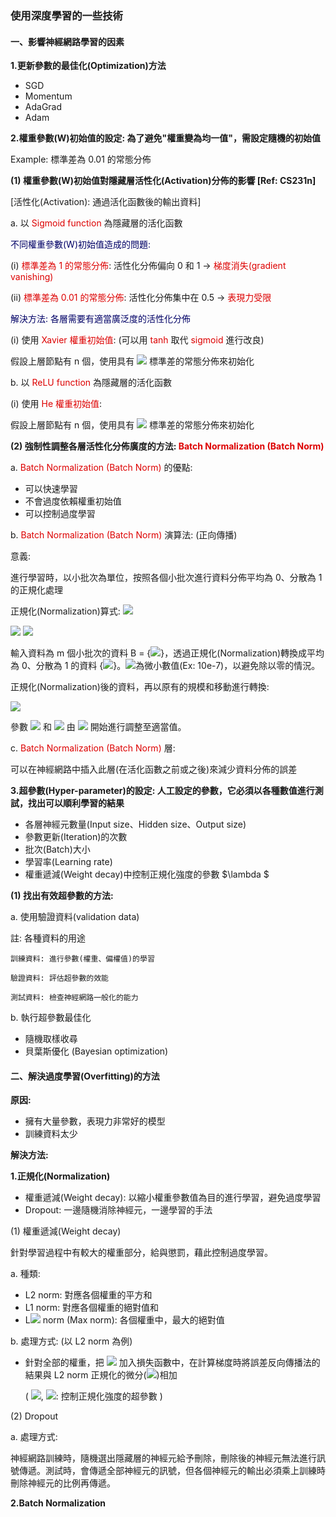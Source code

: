 ### 使用深度學習的一些技術
#### 一、影響神經網路學習的因素
**1.更新參數的最佳化(Optimization)方法**
 - SGD
 - Momentum
 - AdaGrad
 - Adam

**2.權重參數(W)初始值的設定: 為了避免"權重變為均一值"，需設定隨機的初始值**
 
Example: 標準差為 0.01 的常態分佈

**(1) 權重參數(W)初始值對隱藏層活性化(Activation)分佈的影響 [Ref: CS231n]**

[活性化(Activation): 通過活化函數後的輸出資料]
 
a. 以 <font color="#dd0000">Sigmoid function</font> 為隱藏層的活化函數

<font color="#000066">不同權重參數(W)初始值造成的問題:</font><br /> 

(i) <font color="#dd0000">標準差為 1 的常態分佈</font>: 活性化分佈偏向 0 和 1 -> <font color="#dd0000">梯度消失(gradient vanishing)</font><br /> 

(ii) <font color="#dd0000">標準差為 0.01 的常態分佈</font>: 活性化分佈集中在 0.5 -> <font color="#dd0000">表現力受限</font><br /> 

<font color="#000066">解決方法: 各層需要有適當廣泛度的活性化分佈</font><br /> 

(i) 使用 <font color="#dd0000">Xavier 權重初始值</font>: (可以用 <font color="#dd0000">tanh</font> 取代 <font color="#dd0000">sigmoid</font> 進行改良)

假設上層節點有 n 個，使用具有 <img src="http://chart.googleapis.com/chart?cht=tx&chl= \frac{1}{\sqrt{n}}" style="border:none;">
 標準差的常態分佈來初始化
    
b. 以 <font color="#dd0000">ReLU function</font> 為隱藏層的活化函數

(i) 使用 <font color="#dd0000">He 權重初始值</font>:

假設上層節點有 n 個，使用具有 <img src="http://chart.googleapis.com/chart?cht=tx&chl= \sqrt{\frac{2}{n}}" style="border:none;"> 標準差的常態分佈來初始化

**(2) 強制性調整各層活性化分佈廣度的方法: <font color="#dd0000">Batch Normalization (Batch Norm)</font>**

a. <font color="#dd0000">Batch Normalization (Batch Norm) </font>的優點:
 - 可以快速學習
 - 不會過度依賴權重初始值
 - 可以控制過度學習

b. <font color="#dd0000">Batch Normalization (Batch Norm) </font>演算法: (正向傳播)

意義: 
 
   進行學習時，以小批次為單位，按照各個小批次進行資料分佈平均為 0、分散為 1 的正規化處理

正規化(Normalization)算式:
<img src="http://chart.googleapis.com/chart?cht= \mu _{B} \leftarrow \frac{1}{m}\sum_{i=1}^{m}x_{i}" style="border:none;">

<img src="http://chart.googleapis.com/chart?cht= \sigma  _{B}^{2} \leftarrow \frac{1}{m}\sum_{i=1}^{m}\left ( x_{i}-\mu _{B} \right )^{2}" style="border:none;">

<img src="http://chart.googleapis.com/chart?cht= \leftarrow \frac{x_{i}-\mu _{B}}{\sqrt{\sigma_{B}^{2}+\varepsilon }}" style="border:none;">

輸入資料為 m 個小批次的資料 B = {<img src="http://chart.googleapis.com/chart?cht= x_{1}, x_{2}, ..., x_{m}" style="border:none;">}，透過正規化(Normalization)轉換成平均為 0、分散為 1 的資料 {<img src="http://chart.googleapis.com/chart?cht= \hat{x}_{1}, \hat{x}_{2}, ..., \hat{x}_{m}" style="border:none;">}。<img src="http://chart.googleapis.com/chart?cht= \varepsilon" style="border:none;">為微小數值(Ex: 10e-7)，以避免除以零的情況。

正規化(Normalization)後的資料，再以原有的規模和移動進行轉換:

<img src="http://chart.googleapis.com/chart?cht= y_{i}\leftarrow \gamma \hat{x}_{i}+\beta" style="border:none;">

參數 <img src="http://chart.googleapis.com/chart?cht= \gamma" style="border:none;"> 和 <img src="http://chart.googleapis.com/chart?cht= \beta" style="border:none;"> 由 <img src="http://chart.googleapis.com/chart?cht= \gamma=1、\beta=0" style="border:none;"> 開始進行調整至適當值。

c. <font color="#dd0000">Batch Normalization (Batch Norm) </font>層:

   可以在神經網路中插入此層(在活化函數之前或之後)來減少資料分佈的誤差

**3.超參數(Hyper-parameter)的設定: 人工設定的參數，它必須以各種數值進行測試，找出可以順利學習的結果**
 - 各層神經元數量(Input size、Hidden size、Output size)
 - 參數更新(Iteration)的次數
 - 批次(Batch)大小
 - 學習率(Learning rate)
 - 權重遞減(Weight decay)中控制正規化強度的參數 $\lambda $

**(1) 找出有效超參數的方法:**

a. 使用驗證資料(validation data)
 
註: 各種資料的用途
 
    訓練資料: 進行參數(權重、偏權值)的學習 

    驗證資料: 評估超參數的效能

    測試資料: 檢查神經網路一般化的能力

b. 執行超參數最佳化
 - 隨機取樣收尋 
 - 貝葉斯優化 (Bayesian optimization)

#### 二、解決過度學習(Overfitting)的方法
**原因:** 
  - 擁有大量參數，表現力非常好的模型
  - 訓練資料太少

**解決方法:**

**1.正規化(Normalization)**
   - 權重遞減(Weight decay): 以縮小權重參數值為目的進行學習，避免過度學習
   - Dropout: 一邊隨機消除神經元，一邊學習的手法
   
(1) 權重遞減(Weight decay)

   針對學習過程中有較大的權重部分，給與懲罰，藉此控制過度學習。

a. 種類:
- L2 norm: 對應各個權重的平方和
- L1 norm: 對應各個權重的絕對值和
- L<img src="http://chart.googleapis.com/chart?cht= \infty" style="border:none;"> norm (Max norm): 各個權重中，最大的絕對值

b. 處理方式: (以 L2 norm 為例)

- 針對全部的權重，把 <img src="http://chart.googleapis.com/chart?cht= \frac{1}{2}\lambda \mathbf{W}^{2}" style="border:none;"> 加入損失函數中，在計算梯度時將誤差反向傳播法的結果與 L2 norm 正規化的微分(<img src="http://chart.googleapis.com/chart?cht= \lambda\mathbf{W}" style="border:none;">)相加

     ( <img src="http://chart.googleapis.com/chart?cht= \mathbf{W}=\left \{w_{1}, w_{2}, ...,w_{n}\right \}" style="border:none;">, <img src="http://chart.googleapis.com/chart?cht= \lambda" style="border:none;">: 控制正規化強度的超參數 )

(2) Dropout

a. 處理方式:

   神經網路訓練時，隨機選出隱藏層的神經元給予刪除，刪除後的神經元無法進行訊號傳遞。測試時，會傳遞全部神經元的訊號，但各個神經元的輸出必須乘上訓練時刪除神經元的比例再傳遞。

**2.Batch Normalization**
